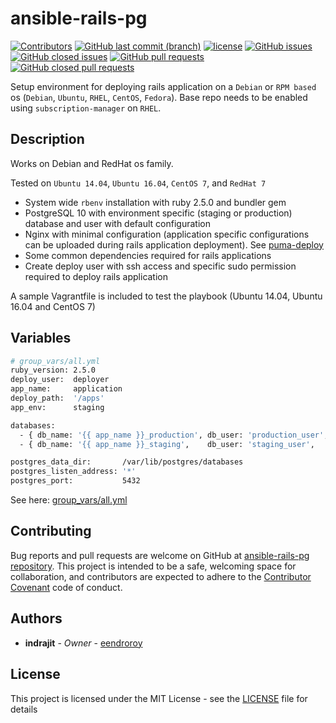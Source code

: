 # ansible-rails-pg

[![Contributors](https://img.shields.io/github/contributors/eendroroy/ansible-rails-pg.svg)](https://github.com/eendroroy/ansible-rails-pg/graphs/contributors)
[![GitHub last commit (branch)](https://img.shields.io/github/last-commit/eendroroy/ansible-rails-pg/master.svg)](https://github.com/eendroroy/ansible-rails-pg)
[![license](https://img.shields.io/github/license/eendroroy/ansible-rails-pg.svg)](https://github.com/eendroroy/ansible-rails-pg/blob/master/LICENSE)
[![GitHub issues](https://img.shields.io/github/issues/eendroroy/ansible-rails-pg.svg)](https://github.com/eendroroy/ansible-rails-pg/issues)
[![GitHub closed issues](https://img.shields.io/github/issues-closed/eendroroy/ansible-rails-pg.svg)](https://github.com/eendroroy/ansible-rails-pg/issues?q=is%3Aissue+is%3Aclosed)
[![GitHub pull requests](https://img.shields.io/github/issues-pr/eendroroy/ansible-rails-pg.svg)](https://github.com/eendroroy/ansible-rails-pg/pulls)
[![GitHub closed pull requests](https://img.shields.io/github/issues-pr-closed/eendroroy/ansible-rails-pg.svg)](https://github.com/eendroroy/ansible-rails-pg/pulls?q=is%3Apr+is%3Aclosed)

Setup environment for deploying rails application on a `Debian` or `RPM based` os
(`Debian`, `Ubuntu`, `RHEL`, `CentOS`, `Fedora`).
Base repo needs to be enabled using `subscription-manager` on `RHEL`.

## Description

Works on Debian and RedHat os family.

Tested on `Ubuntu 14.04`, `Ubuntu 16.04`, `CentOS 7`, and `RedHat 7`

- System wide `rbenv` installation with ruby 2.5.0 and bundler gem
- PostgreSQL 10 with environment specific (staging or production) database and user with default configuration
- Nginx with minimal configuration (application specific configurations can be uploaded during rails application deployment).
  See [puma-deploy](https://github.com/eendroroy/puma-deploy)
- Some common dependencies required for rails applications
- Create deploy user with ssh access and specific sudo permission required to deploy rails application

A sample Vagrantfile is included to test the playbook (Ubuntu 14.04, Ubuntu 16.04 and CentOS 7)

## Variables

```bash
# group_vars/all.yml
ruby_version: 2.5.0
deploy_user:  deployer
app_name:     application
deploy_path:  '/apps'
app_env:      staging

databases:
  - { db_name: '{{ app_name }}_production', db_user: 'production_user', db_password: 'production_pass' }
  - { db_name: '{{ app_name }}_staging',    db_user: 'staging_user',    db_password: 'staging_pass' }

postgres_data_dir:       /var/lib/postgres/databases
postgres_listen_address: '*'
postgres_port:           5432
```

See here: [group_vars/all.yml](group_vars/all.yml)

## Contributing

Bug reports and pull requests are welcome on GitHub at [ansible-rails-pg repository](https://github.com/eendroroy/ansible-rails-pg). 
This project is intended to be a safe, welcoming space for collaboration,
and contributors are expected to adhere to the [Contributor Covenant](http://contributor-covenant.org) code of conduct.

## Authors

* **indrajit** - *Owner* - [eendroroy](https://github.com/eendroroy)

## License

This project is licensed under the MIT License - see the [LICENSE](LICENSE) file for details

